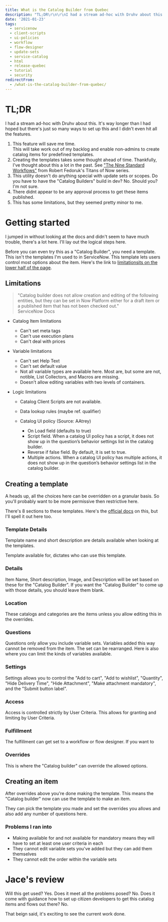 ```yaml
---
title: What is the Catalog Builder from Quebec
description: "TL;DR\r\n\r\nI had a stream ad-hoc with Druhv about this. It's way longer than I had hoped but there's just so many ways to set up this and I didn't even hit all..."
date: '2021-01-23'
tags:
  - servicenow
  - client-scripts
  - ui-policies
  - workflow
  - flow-designer
  - update-sets
  - service-catalog
  - html
  - release-quebec
  - tutorial
  - security
redirectFrom:
  - /what-is-the-catalog-builder-from-quebec/
---
```


# TL;DR

I had a stream ad-hoc with Druhv about this. It's way longer than I had hoped but there's just so many ways to set up this and I didn't even hit all the features.

1. This feature will save me time.\
   This will take work out of my backlog and enable non-admins to create catalog items for predefined templates.
2. Creating the templates takes some thought ahead of time. Thankfully, I've thought about this a lot in the past. See ["The Nine Standard Workflows"](https://youtu.be/wyVLCxOtZl8?t=1059) from Robert Fedoruk's Titans of Now series.
3. This utility doesn't do anything special with update sets or scopes. Do you have to have the "Catalog Builders" build in dev? No. Should you? I'm not sure.
4. There didnt appear to be any approval process to get these items published.
5. This has some limitations, but they seemed pretty minor to me.

# Getting started

I jumped in without looking at the docs and didn't seem to have much trouble, there's a lot here. I'll lay out the logical steps here.

Before you can even try this as a "Catalog Builder", you need a template. This isn't the templates I'm used to in ServiceNow. This template lets users control most options about the item. Here's the link to [limitationsits on the lower half of the page](https://docs.servicenow.com/bundle/quebec-servicenow-platform/page/product/service-catalog-management/concept/catalog-builder.html#:~:text=Limitations).

## Limitations

> "Catalog builder does not allow creation and editing of the following entities, but they can be set in Now Platform either for a draft item or a published item that has not been checked out."\
> ServiceNow Docs

* Catalog Item limitations

  * Can't set meta tags
  * Can't use execution plans
  * Can't deal with prices
* Variable limitations

  * Can't set Help Text
  * Can't set default value
  * Not all variable types are available here. Most are, but some are not, notible, List Collectors, and Macros are missing.
  * Doesn't allow editing variables with two levels of containers.
* Logic limitations

  * Catalog Client Scripts are not available.
  * Data lookup rules (maybe ref. qualifier)
  * Catalog UI policy (Source: AAtrey)

    * On Load field (defaults to true)
    * Script field. When a catalog UI policy has a script, it does not show up in the question’s behavior settings list in the catalog builder.
    * Reverse if false field. By default, it is set to true.
    * Multiple actions. When a catalog UI policy has multiple actions, it does not show up in the question’s behavior settings list in the catalog builder.

## Creating a template

A heads up, all the choices here can be overridden on a granular basis. So you'll probably want to be more permissive then restrictive here.

There's 8 sections to these templates. Here's the [official docs](https://docs.servicenow.com/bundle/quebec-servicenow-platform/page/product/service-catalog-management/task/create-cat-item-template-cat-builder.html) on this, but I'll spell it out here too.

### Template Details

Template name and short description are details available when looking at the templates.

Template available for, dictates who can use this template.

### Details

Item Name, Short description, Image, and Description will be set based on these for the "Catalog Builder". If you want the "Catalog Builder" to come up with those details, you should leave them blank.

### Location

These catalogs and categories are the items unless you allow editing this in the overrides.

### Questions

Questions only allow you include variable sets. Variables added this way cannot be removed from the item. The set can be rearranged. Here is also where you can limit the kinds of variables available.

### Settings

Settings allows you to control the "Add to cart", "Add to wishlist", "Quantity", "Hide Delivery Time", "Hide Attachment", "Make attachment mandatory", and the "Submit button label".

### Access

Access is controlled strictly by User Criteria. This allows for granting and limiting by User Criteria.

### Fulfillment

The fulfillment can get set to a workflow or flow designer. If you want to

### Overrides

This is where the "Catalog builder" can override the allowed options.

## Creating an item

After overrides above you're done making the template. This means the "Catalog builder" now can use the template to make an item.

They can pick the template you made and set the overrides you allows and also add any number of questions here.

### Problems I ran into

* Making available for and not available for mandatory means they will have to set at least one user criteria in each
* They cannot edit variable sets you've added but they can add them themselves
* They cannot edit the order within the variable sets

# Jace's review

Will this get used? Yes. Does it meet all the problems posed? No. Does it come with guidance how to set up citizen developers to get this catalog items and flows out there? No.

That beign said, it's exciting to see the current work done.